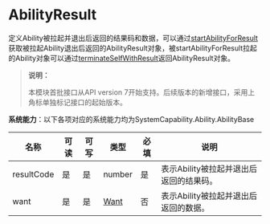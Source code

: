 # AbilityResult

定义Ability被拉起并退出后返回的结果码和数据，可以通过[startAbilityForResult](js-apis-ability-featureAbility.md#featureabilitystartabilityforresult7)获取被拉起Ability退出后返回的AbilityResult对象，被startAbilityForResult拉起的Ability对象可以通过[terminateSelfWithResult](js-apis-ability-featureAbility.md#featureabilityterminateselfwithresult7)返回AbilityResult对象。

> **说明：**
>
> 本模块首批接口从API version 7开始支持。后续版本的新增接口，采用上角标单独标记接口的起始版本。

**系统能力**：以下各项对应的系统能力均为SystemCapability.Ability.AbilityBase

| 名称        | 可读    | 可写     | 类型                 | 必填 | 说明                                                         |
| ----------- | -------- |-------- | -------------------- | ---- | ------------------------------------------------------------ |
| resultCode    | 是    | 是      | number               | 是   | 表示Ability被拉起并退出后返回的结果码。                                |
| want   | 是    | 是      | [Want](./js-apis-app-ability-want.md)               | 否   | 表示Ability被拉起并退出后返回的数据。 |

